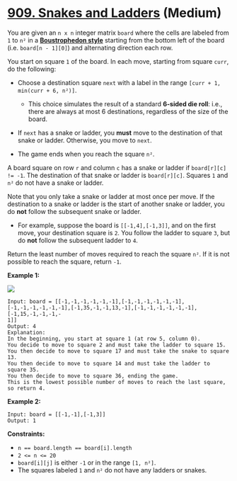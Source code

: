 # [909. Snakes and Ladders][link] (Medium)

[link]: https://leetcode.com/problems/snakes-and-ladders/

You are given an `n x n` integer matrix `board` where the cells are labeled from `1` to `n²` in a
[**Boustrophedon style**](https://en.wikipedia.org/wiki/Boustrophedon) starting from the bottom left
of the board (i.e. `board[n - 1][0]`) and alternating direction each row.

You start on square `1` of the board. In each move, starting from square `curr`, do the following:

- Choose a destination square `next` with a label in the range `[curr + 1, min(curr + 6, n²)]`.

  - This choice simulates the result of a standard **6-sided die roll**: i.e., there are always at
most 6 destinations, regardless of the size of the board.
- If `next` has a snake or ladder, you **must** move to the destination of that snake or ladder.
Otherwise, you move to `next`.
- The game ends when you reach the square `n²`.

A board square on row `r` and column `c` has a snake or ladder if `board[r][c] != -1`. The
destination of that snake or ladder is `board[r][c]`. Squares `1` and `n²` do not have a snake or
ladder.

Note that you only take a snake or ladder at most once per move. If the destination to a snake or
ladder is the start of another snake or ladder, you do **not** follow the subsequent snake or
ladder.

- For example, suppose the board is `[[-1,4],[-1,3]]`, and on the first move, your destination square
is `2`. You follow the ladder to square `3`, but do **not** follow the subsequent ladder to `4`.

Return the least number of moves required to reach the square  `n²`. If it is not possible to reach
the square, return  `-1`.

**Example 1:**

![](https://assets.leetcode.com/uploads/2018/09/23/snakes.png)

```
Input: board = [[-1,-1,-1,-1,-1,-1],[-1,-1,-1,-1,-1,-1],[-1,-1,-1,-1,-1,-1],[-1,35,-1,-1,13,-1],[-1,-1,-1,-1,-1,-1],[-1,15,-1,-1,-1,-
1]]
Output: 4
Explanation:
In the beginning, you start at square 1 (at row 5, column 0).
You decide to move to square 2 and must take the ladder to square 15.
You then decide to move to square 17 and must take the snake to square 13.
You then decide to move to square 14 and must take the ladder to square 35.
You then decide to move to square 36, ending the game.
This is the lowest possible number of moves to reach the last square, so return 4.
```

**Example 2:**

```
Input: board = [[-1,-1],[-1,3]]
Output: 1
```

**Constraints:**

- `n == board.length == board[i].length`
- `2 <= n <= 20`
- `board[i][j]` is either `-1` or in the range `[1, n²]`.
- The squares labeled `1` and `n²` do not have any ladders or snakes.
